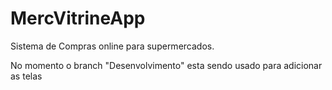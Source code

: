 # MercVitrineApp
Sistema de Compras online para supermercados.

No momento o branch "Desenvolvimento" esta sendo usado para adicionar as telas
